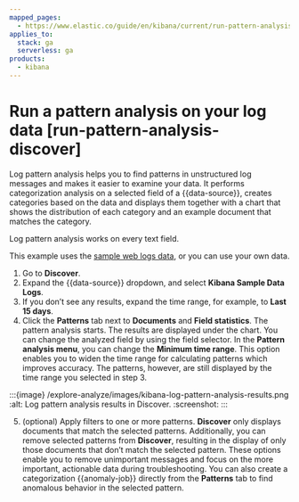 ```yaml
---
mapped_pages:
  - https://www.elastic.co/guide/en/kibana/current/run-pattern-analysis-discover.html
applies_to:
  stack: ga
  serverless: ga
products:
  - kibana
---
```


# Run a pattern analysis on your log data [run-pattern-analysis-discover]

Log pattern analysis helps you to find patterns in unstructured log messages and makes it easier to examine your data. It performs categorization analysis on a selected field of a {{data-source}}, creates categories based on the data and displays them together with a chart that shows the distribution of each category and an example document that matches the category.

Log pattern analysis works on every text field.

This example uses the [sample web logs data](../index.md#gs-get-data-into-kibana), or you can use your own data.

1. Go to **Discover**.
2. Expand the {{data-source}} dropdown, and select **Kibana Sample Data Logs**.
3. If you don’t see any results, expand the time range, for example, to **Last 15 days**.
4. Click the **Patterns** tab next to **Documents** and **Field statistics**. The pattern analysis starts. The results are displayed under the chart. You can change the analyzed field by using the field selector. In the **Pattern analysis menu**, you can change the **Minimum time range**. This option enables you to widen the time range for calculating patterns which improves accuracy. The patterns, however, are still displayed by the time range you selected in step 3.

:::{image} /explore-analyze/images/kibana-log-pattern-analysis-results.png
:alt: Log pattern analysis results in Discover.
:screenshot:
:::

5. (optional) Apply filters to one or more patterns. **Discover** only displays documents that match the selected patterns. Additionally, you can remove selected patterns from **Discover**, resulting in the display of only those documents that don’t match the selected pattern. These options enable you to remove unimportant messages and focus on the more important, actionable data during troubleshooting. You can also create a categorization {{anomaly-job}} directly from the **Patterns** tab to find anomalous behavior in the selected pattern.


